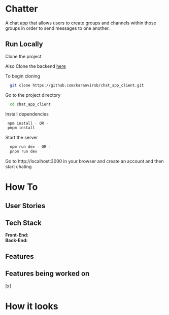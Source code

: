 # Chatter

A chat app that allows users to create groups and channels within those groups in order to send messages to one another.

## Run Locally 

Clone the project <br/>

Also Clone the backend [here](https://github.com/karanvirsb/bug_tracker_server) <br/>
<!-- Also be sure to have MongoDb can be downloaded [here]() or create an account on MongoDb Atlas [here]() -->

To begin cloning

```bash
  git clone https://github.com/karanvirsb/chat_app_client.git
```

Go to the project directory

``` bash
  cd chat_app_client
```

Install dependencies

```bash
 npm install - OR -
 pnpm install
```

Start the server 

```bash
  npm run dev - OR -
  pnpm run dev
```

Go to http://localhost:3000 in your browser and create an account and then start chating <br/>

# How To



## User Stories

## Tech Stack
**Front-End:**  <br/>
**Back-End:**

## Features

## Features being worked on 
[x] <br/>


# How it looks
